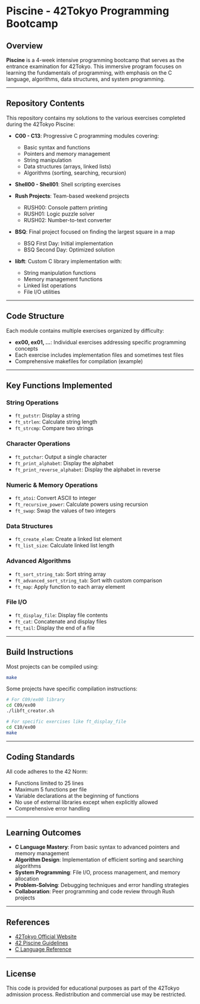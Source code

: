 # Piscine - 42Tokyo Programming Bootcamp

## Overview
**Piscine** is a 4-week intensive programming bootcamp that serves as the entrance examination for 42Tokyo. This immersive program focuses on learning the fundamentals of programming, with emphasis on the C language, algorithms, data structures, and system programming.

---

## Repository Contents
This repository contains my solutions to the various exercises completed during the 42Tokyo Piscine:

- **C00 - C13**: Progressive C programming modules covering:
  - Basic syntax and functions
  - Pointers and memory management
  - String manipulation
  - Data structures (arrays, linked lists)
  - Algorithms (sorting, searching, recursion)

- **Shell00 - Shell01**: Shell scripting exercises

- **Rush Projects**: Team-based weekend projects
  - RUSH00: Console pattern printing
  - RUSH01: Logic puzzle solver
  - RUSH02: Number-to-text converter

- **BSQ**: Final project focused on finding the largest square in a map
  - BSQ First Day: Initial implementation
  - BSQ Second Day: Optimized solution

- **libft**: Custom C library implementation with:
  - String manipulation functions
  - Memory management functions
  - Linked list operations
  - File I/O utilities

---

## Code Structure
Each module contains multiple exercises organized by difficulty:
- **ex00, ex01, ...**: Individual exercises addressing specific programming concepts
- Each exercise includes implementation files and sometimes test files
- Comprehensive makefiles for compilation (example)

---

## Key Functions Implemented

### String Operations
- `ft_putstr`: Display a string
- `ft_strlen`: Calculate string length
- `ft_strcmp`: Compare two strings

### Character Operations
- `ft_putchar`: Output a single character
- `ft_print_alphabet`: Display the alphabet
- `ft_print_reverse_alphabet`: Display the alphabet in reverse

### Numeric & Memory Operations
- `ft_atoi`: Convert ASCII to integer
- `ft_recursive_power`: Calculate powers using recursion
- `ft_swap`: Swap the values of two integers

### Data Structures
- `ft_create_elem`: Create a linked list element
- `ft_list_size`: Calculate linked list length

### Advanced Algorithms
- `ft_sort_string_tab`: Sort string array
- `ft_advanced_sort_string_tab`: Sort with custom comparison
- `ft_map`: Apply function to each array element

### File I/O
- `ft_display_file`: Display file contents
- `ft_cat`: Concatenate and display files
- `ft_tail`: Display the end of a file

---

## Build Instructions
Most projects can be compiled using:

```bash
make
```

Some projects have specific compilation instructions:

```bash
# For C09/ex00 library
cd C09/ex00
./libft_creator.sh

# For specific exercises like ft_display_file
cd C10/ex00
make
```

---

## Coding Standards
All code adheres to the 42 Norm:
- Functions limited to 25 lines
- Maximum 5 functions per file
- Variable declarations at the beginning of functions
- No use of external libraries except when explicitly allowed
- Comprehensive error handling

---

## Learning Outcomes
- **C Language Mastery**: From basic syntax to advanced pointers and memory management
- **Algorithm Design**: Implementation of efficient sorting and searching algorithms
- **System Programming**: File I/O, process management, and memory allocation
- **Problem-Solving**: Debugging techniques and error handling strategies
- **Collaboration**: Peer programming and code review through Rush projects

---

## References
- [42Tokyo Official Website](https://42tokyo.jp/)
- [42 Piscine Guidelines](https://github.com/42tokyo/piscine)
- [C Language Reference](https://en.cppreference.com/w/c)

---

## License
This code is provided for educational purposes as part of the 42Tokyo admission process. Redistribution and commercial use may be restricted.